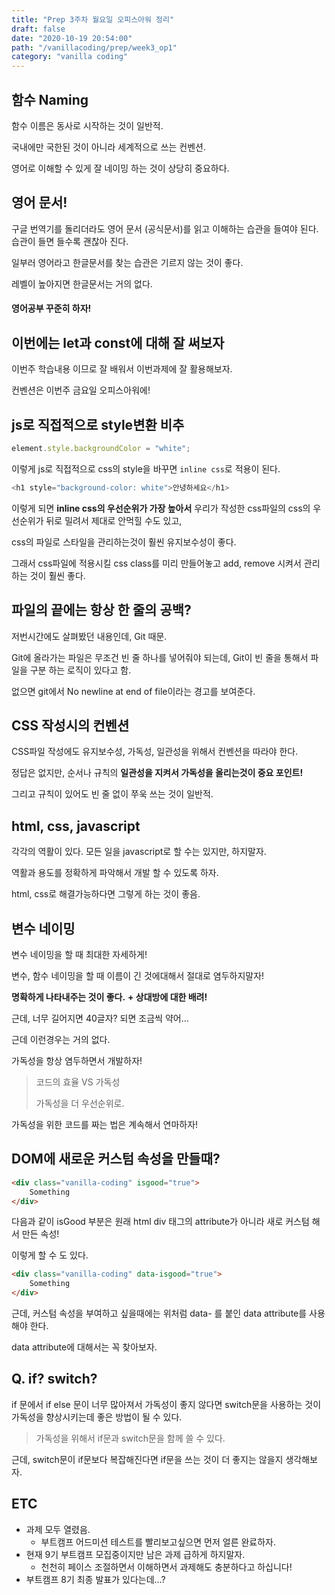```yaml
---
title: "Prep 3주차 월요일 오피스아워 정리"
draft: false
date: "2020-10-19 20:54:00"
path: "/vanillacoding/prep/week3_op1"
category: "vanilla coding"
---
```


## 함수 Naming

함수 이름은 동사로 시작하는 것이 일반적.

국내에만 국한된 것이 아니라 세계적으로 쓰는 컨벤션.

영어로 이해할 수 있게 잘 네이밍 하는 것이 상당히 중요하다.



## 영어 문서!

구글 번역기를 돌리더라도 영어 문서 (공식문서)를 읽고 이해하는 습관을 들여야 된다.
습관이 들면 들수록 괜찮아 진다.

일부러 영어라고 한글문서를 찾는 습관은 기르지 않는 것이 좋다.

레벨이 높아지면 한글문서는 거의 없다.

#### 영어공부 꾸준히 하자!



## 이번에는 let과 const에 대해 잘 써보자

이번주 학습내용 이므로 잘 배워서 이번과제에 잘 활용해보자.

컨벤션은 이번주 금요일 오피스아워에!



## js로 직접적으로 style변환 비추

```js
element.style.backgroundColor = "white";
```

이렇게 js로 직접적으로 css의 style을 바꾸면 `inline css`로 적용이 된다.

```js
<h1 style="background-color: white">안녕하세요</h1>
```

이렇게 되면 **inline css의 우선순위가 가장 높아서** 우리가 작성한 css파일의 css의 우선순위가 뒤로 밀려서 제대로 안먹힐 수도 있고,

css의 파일로 스타일을 관리하는것이 훨씬 유지보수성이 좋다.

그래서 css파일에 적용시킬 css class를 미리 만들어놓고 add, remove 시켜서 관리하는 것이 훨씬 좋다.



## 파일의 끝에는 항상 한 줄의 공백?

저번시간에도 살펴봤던 내용인데,
Git 때문.

Git에 올라가는 파일은 무조건  빈 줄 하나를 넣어줘야 되는데,
Git이 빈 줄을 통해서 파일을 구분 하는 로직이 있다고 함.

없으면 git에서 No newline at end of file이라는 경고를 보여준다.



## CSS 작성시의 컨벤션

CSS파일 작성에도 유지보수성, 가독성, 일관성을 위해서 컨벤션을 따라야 한다.

정답은 없지만, 순서나 규칙의 **일관성을 지켜서 가독성을 올리는것이 중요 포인트!**

그리고 규칙이 있어도 빈 줄 없이 쭈욱 쓰는 것이 일반적.



## html, css, javascript

각각의 역활이 있다.
모든 일을 javascript로 할 수는 있지만, 하지말자.

역활과 용도를 정확하게 파악해서 개발 할 수 있도록 하자.

html, css로 해결가능하다면 그렇게 하는 것이 좋음.



## 변수 네이밍

변수 네이밍을 할 때 최대한 자세하게!

변수, 함수 네이밍을 할 때 이름이 긴 것에대해서 절대로 염두하지말자!

**명확하게 나타내주는 것이 좋다.**
**+ 상대방에 대한 배려!**

근데, 너무 길어지면 40글자? 되면 조금씩 약어...

근데 이런경우는 거의 없다. 

가독성을 항상 염두하면서 개발하자!

> 코드의 효율 VS 가독성 
>
> 가독성을 더 우선순위로.

가독성을 위한 코드를 짜는 법은 계속해서 연마하자!


## DOM에 새로운 커스텀 속성을 만들때?

```html
<div class="vanilla-coding" isgood="true">
    Something
</div>
```

다음과 같이 isGood 부분은 원래 html div 태그의 attribute가 아니라 새로 커스텀 해서 만든 속성!

이렇게 할 수 도 있다.

```html
<div class="vanilla-coding" data-isgood="true">
    Something
</div>
```

근데, 커스텀 속성을 부여하고 싶을때에는 위처럼 data- 를 붙인 data attribute를 사용해야 한다.

data attribute에 대해서는 꼭 찾아보자.



## Q. if? switch?

if 문에서 if else 문이 너무 많아져서 가독성이 좋지 않다면 switch문을 사용하는 것이 가독성을 향상시키는데 좋은 방법이 될 수 있다.

> 가독성을 위해서 if문과 switch문을 함께 쓸 수 있다.

근데, switch문이 if문보다 복잡해진다면 if문을 쓰는 것이 더 좋지는 않을지 생각해보자.



## ETC

- 과제 모두 열렸음.
  - 부트캠프 어드미션 테스트를 빨리보고싶으면 먼저 얼른 완료하자.
- 현재 9기 부트캠프 모집중이지만 남은 과제 급하게 하지말자. 
  - 천천히 페이스 조절하면서 이해하면서 과제해도 충분하다고 하십니다!
- 부트캠프 8기 최종 발표가 있다는데...?